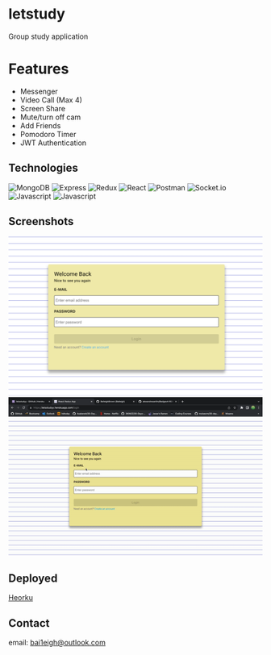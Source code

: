 # letstudy
Group study application 

# Features 
* Messenger 
* Video Call (Max 4)
* Screen Share 
* Mute/turn off cam 
* Add Friends 
* Pomodoro Timer   
* JWT Authentication  

## Technologies 
![MongoDB](https://img.shields.io/badge/MongoDB-4EA94B?style=for-the-badge&logo=mongodb&logoColor=white)
![Express](https://img.shields.io/badge/Express.js-000000?style=for-the-badge&logo=express&logoColor=white)
![Redux](https://img.shields.io/badge/Redux-593D88?style=for-the-badge&logo=redux&logoColor=white)
![React](https://img.shields.io/badge/React-20232A?style=for-the-badge&logo=react&logoColor=61DAFB)
![Postman](https://img.shields.io/badge/Postman-FF6C37?style=for-the-badge&logo=Postman&logoColor=white)
![Socket.io](https://img.shields.io/badge/Socket.io-010101?&style=for-the-badge&logo=Socket.io&logoColor=white)
![Javascript](https://img.shields.io/badge/JavaScript-323330?style=for-the-badge&logo=javascript&logoColor=F7DF1E)
![Javascript](https://img.shields.io/badge/Heroku-430098?style=for-the-badge&logo=heroku&logoColor=white)

## Screenshots

![screenshot](./Screen%20Shot%202022-10-13%20at%201.38.37%20PM.png)
![Gif](./letstudygif.gif)

## Deployed  
[Heorku](https://letsstudyy.herokuapp.com/login)

## Contact 
email: bai1eigh@outlook.com